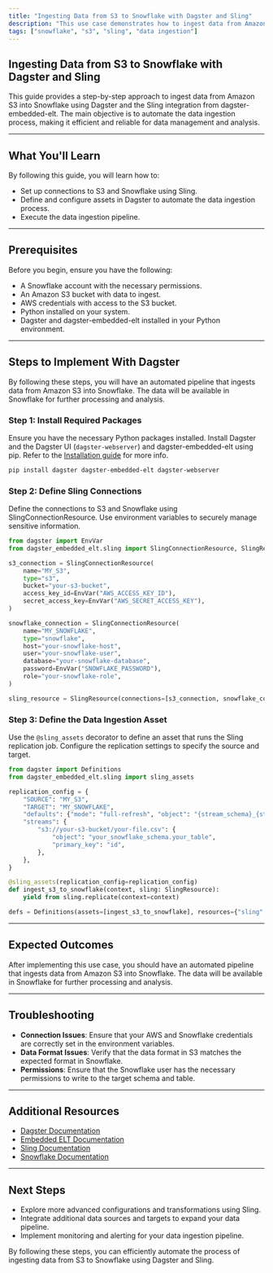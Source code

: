 ```yaml
---
title: "Ingesting Data from S3 to Snowflake with Dagster and Sling"
description: "This use case demonstrates how to ingest data from Amazon S3 into Snowflake using Dagster and the Sling integration from dagster-embedded-elt. The objective is to automate the data ingestion process for efficient data management and analysis."
tags: ["snowflake", "s3", "sling", "data ingestion"]
---
```


## Ingesting Data from S3 to Snowflake with Dagster and Sling

This guide provides a step-by-step approach to ingest data from Amazon S3 into Snowflake using Dagster and the Sling integration from dagster-embedded-elt. The main objective is to automate the data ingestion process, making it efficient and reliable for data management and analysis.

---

## What You'll Learn

By following this guide, you will learn how to:

- Set up connections to S3 and Snowflake using Sling.
- Define and configure assets in Dagster to automate the data ingestion process.
- Execute the data ingestion pipeline.

---

## Prerequisites

Before you begin, ensure you have the following:

- A Snowflake account with the necessary permissions.
- An Amazon S3 bucket with data to ingest.
- AWS credentials with access to the S3 bucket.
- Python installed on your system.
- Dagster and dagster-embedded-elt installed in your Python environment.

---

## Steps to Implement With Dagster

By following these steps, you will have an automated pipeline that ingests data from Amazon S3 into Snowflake. The data will be available in Snowflake for further processing and analysis.

### Step 1: Install Required Packages

Ensure you have the necessary Python packages installed. Install Dagster and the Dagster UI (`dagster-webserver`) and dagster-embedded-elt using pip. Refer to the [Installation guide](https://docs.dagster.io/getting-started/install) for more info.

```bash
pip install dagster dagster-embedded-elt dagster-webserver
```

### Step 2: Define Sling Connections

Define the connections to S3 and Snowflake using SlingConnectionResource. Use environment variables to securely manage sensitive information.

```python
from dagster import EnvVar
from dagster_embedded_elt.sling import SlingConnectionResource, SlingResource

s3_connection = SlingConnectionResource(
    name="MY_S3",
    type="s3",
    bucket="your-s3-bucket",
    access_key_id=EnvVar("AWS_ACCESS_KEY_ID"),
    secret_access_key=EnvVar("AWS_SECRET_ACCESS_KEY"),
)

snowflake_connection = SlingConnectionResource(
    name="MY_SNOWFLAKE",
    type="snowflake",
    host="your-snowflake-host",
    user="your-snowflake-user",
    database="your-snowflake-database",
    password=EnvVar("SNOWFLAKE_PASSWORD"),
    role="your-snowflake-role",
)

sling_resource = SlingResource(connections=[s3_connection, snowflake_connection])
```

### Step 3: Define the Data Ingestion Asset

Use the `@sling_assets` decorator to define an asset that runs the Sling replication job. Configure the replication settings to specify the source and target.

```python
from dagster import Definitions
from dagster_embedded_elt.sling import sling_assets

replication_config = {
    "SOURCE": "MY_S3",
    "TARGET": "MY_SNOWFLAKE",
    "defaults": {"mode": "full-refresh", "object": "{stream_schema}_{stream_table}"},
    "streams": {
        "s3://your-s3-bucket/your-file.csv": {
            "object": "your_snowflake_schema.your_table",
            "primary_key": "id",
        },
    },
}

@sling_assets(replication_config=replication_config)
def ingest_s3_to_snowflake(context, sling: SlingResource):
    yield from sling.replicate(context=context)

defs = Definitions(assets=[ingest_s3_to_snowflake], resources={"sling": sling_resource})
```

---

## Expected Outcomes

After implementing this use case, you should have an automated pipeline that ingests data from Amazon S3 into Snowflake. The data will be available in Snowflake for further processing and analysis.

---

## Troubleshooting

- **Connection Issues**: Ensure that your AWS and Snowflake credentials are correctly set in the environment variables.
- **Data Format Issues**: Verify that the data format in S3 matches the expected format in Snowflake.
- **Permissions**: Ensure that the Snowflake user has the necessary permissions to write to the target schema and table.

---

## Additional Resources

- [Dagster Documentation](https://docs.dagster.io/)
- [Embedded ELT Documentation](https://docs.dagster.io/integrations/embedded-elt)
- [Sling Documentation](https://docs.slingdata.io/)
- [Snowflake Documentation](https://docs.snowflake.com/)

---

## Next Steps

- Explore more advanced configurations and transformations using Sling.
- Integrate additional data sources and targets to expand your data pipeline.
- Implement monitoring and alerting for your data ingestion pipeline.

By following these steps, you can efficiently automate the process of ingesting data from S3 to Snowflake using Dagster and Sling.
